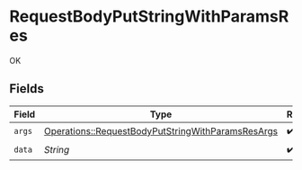 # RequestBodyPutStringWithParamsRes

OK


## Fields

| Field                                                                                                                 | Type                                                                                                                  | Required                                                                                                              | Description                                                                                                           |
| --------------------------------------------------------------------------------------------------------------------- | --------------------------------------------------------------------------------------------------------------------- | --------------------------------------------------------------------------------------------------------------------- | --------------------------------------------------------------------------------------------------------------------- |
| `args`                                                                                                                | [Operations::RequestBodyPutStringWithParamsResArgs](../../models/operations/requestbodyputstringwithparamsresargs.md) | :heavy_check_mark:                                                                                                    | N/A                                                                                                                   |
| `data`                                                                                                                | *String*                                                                                                              | :heavy_check_mark:                                                                                                    | N/A                                                                                                                   |